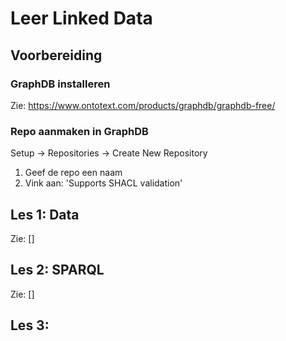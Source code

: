 # Leer Linked Data

## Voorbereiding
### GraphDB installeren
Zie: https://www.ontotext.com/products/graphdb/graphdb-free/

### Repo aanmaken in GraphDB
Setup -> Repositories -> Create New Repository

1. Geef de repo een naam
2. Vink aan: 'Supports SHACL validation'

## Les 1: Data

Zie: []

## Les 2: SPARQL

Zie: []

## Les 3: